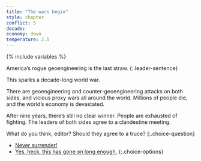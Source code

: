 ```yaml
---
title: "The wars begin"
style: chapter
conflict: 5
decade: 
economy: down
temperature: 2.5
---
```


{% include variables %}

America’s rogue geoengineering is the last straw. 
{:.leader-sentence}

This sparks a decade-long world war.

There are geoengineering and counter-geoengineering attacks on both sides, and vicious proxy wars all around the world. Millions of people die, and the world’s economy is devastated.

After nine years, there’s still no clear winner. People are exhausted of fighting. The leaders of both sides agree to a clandestine meeting.

What do you think, editor? Should they agree to a truce?
{:.choice-question}

- [Never surrender!](chapter_engineered-crop-blight.html)
- [Yes, heck, this has gone on long enough.](chapter_armistice.html)
{:.choice-options}
